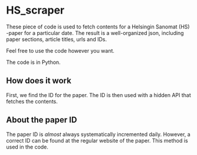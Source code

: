 # HS_scraper
These piece of code is used to fetch contents for a Helsingin Sanomat (HS) -paper for a particular date. The result is a well-organized json, including paper sections, article titles, urls and IDs.

Feel free to use the code however you want.

The code is in Python.

## How does it work
First, we find the ID for the paper. The ID is then used with a hidden API that fetches the contents.

## About the paper ID
The paper ID is *almost* always systematically incremented daily. However, a correct ID can be found at the regular website of the paper. This method is used in the code.
